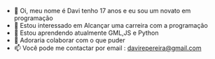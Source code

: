 - 👋 Oi, meu nome é Davi tenho 17 anos e eu sou um novato em programação
- 👀 Estou interessado em Alcançar uma carreira com a programação
- 🌱 Estou aprendendo atualmente GML,JS e Python
- 💞️ Adoraria colaborar com o que puder
- 📫 Você pode me contactar por email : davirepereira@gmail.com

<!---
Envil6/Envil6 is a ✨ special ✨ repository because its `README.md` (this file) appears on your GitHub profile.
You can click the Preview link to take a look at your changes.
--->
